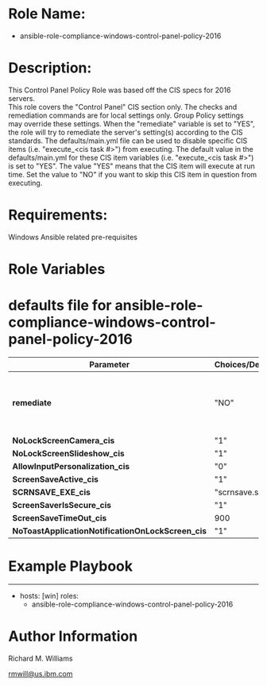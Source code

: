 # Role Name:
- ansible-role-compliance-windows-control-panel-policy-2016

# Description:
This Control Panel Policy Role was based off the CIS specs for 2016 servers.   
This role covers the "Control Panel" CIS section only. The checks and
remediation commands are for local settings only. Group Policy settings may
override these settings. When the "remediate" variable is set to "YES", the
role will try to remediate the server's setting(s) according to the CIS
standards.   The defaults/main.yml file can be used to disable specific CIS
items (i.e. "execute_<cis task #>") from executing. The default value in the
defaults/main.yml for these CIS item variables (i.e. "execute_<cis task #>")
is set to "YES". The value "YES" means that the CIS item will execute at run
time. Set the value to "NO" if you want to skip this CIS item in question from
executing.

# Requirements:
Windows Ansible related pre-requisites

# Role Variables
# defaults file for ansible-role-compliance-windows-control-panel-policy-2016
Parameter | Choices/Defaults|Comments
----------|-----------------|--------
__remediate__ |"NO"| variable used to determine whether or not to remediate.
__NoLockScreenCamera_cis__ |"1"| CIS value.
__NoLockScreenSlideshow_cis__ |"1"| CIS value.
__AllowInputPersonalization_cis__ |"0"| CIS value.
__ScreenSaveActive_cis__ |"1"| CIS value.
__SCRNSAVE_EXE_cis__ |"scrnsave.scr"| CIS value.
__ScreenSaverIsSecure_cis__ |"1"| CIS value.
__ScreenSaveTimeOut_cis__ |900| CIS value.
__NoToastApplicationNotificationOnLockScreen_cis__ |"1"| CIS value.



# Example Playbook
---
 - hosts: [win]
   roles:
   - ansible-role-compliance-windows-control-panel-policy-2016


# Author Information
Richard M. Williams

rmwill@us.ibm.com
